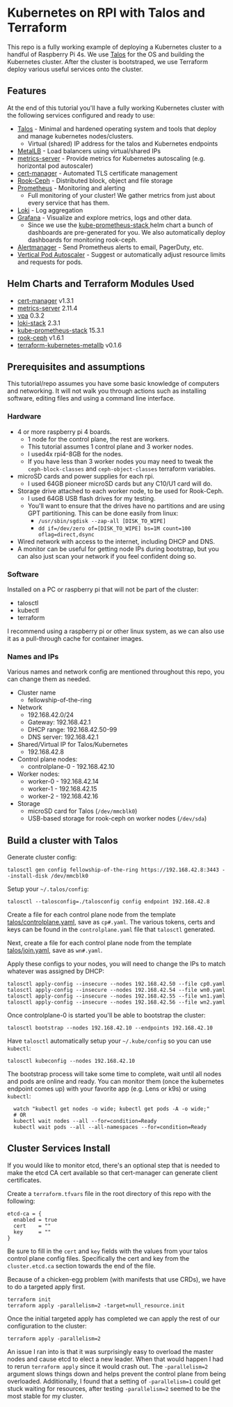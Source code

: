 # Kubernetes on RPI with Talos and Terraform

This repo is a fully working example of deploying a Kubernetes cluster to a handful of Raspberry Pi 4s. We use [Talos](https://talos.dev)
for the OS and building the Kubernetes cluster. After the cluster is bootstraped, we use Terraform deploy various useful services onto the cluster.

## Features

At the end of this tutorial you'll have a fully working Kubernetes cluster with the following services configured and ready to use:

* [Talos](https://talos.dev) - Minimal and hardened operating system and tools that deploy and manage kubernetes nodes/clusters.
  * Virtual (shared) IP address for the talos and Kubernetes endpoints
* [MetalLB](https://metallb.universe.tf) - Load balancers using virtual/shared IPs 
* [metrics-server](https://github.com/kubernetes-sigs/metrics-server) - Provide metrics for Kubernetes autoscaling (e.g. horizontal pod autoscaler)
* [cert-manager](https://cert-manager.io/) - Automated TLS certificate management
* [Rook-Ceph](https://rook.io/) - Distributed block, object and file storage
* [Prometheus](https://prometheus.io/) - Monitoring and alerting
  * Full monitoring of your cluster! We gather metrics from just about every service that has them.
* [Loki](https://grafana.com/oss/loki/) - Log aggregation
* [Grafana](https://grafana.com/oss/grafana/) - Visualize and explore metrics, logs and other data.
  * Since we use the [kube-prometheus-stack
](https://github.com/prometheus-community/helm-charts/tree/main/charts/kube-prometheus-stack) helm chart a bunch of dashboards are pre-generated for you. We also automatically deploy dashboards for monitoring rook-ceph.
* [Alertmanager](https://prometheus.io/docs/alerting/latest/alertmanager/) - Send Prometheus alerts to email, PagerDuty, etc.
* [Vertical Pod Autoscaler](https://github.com/kubernetes/autoscaler/tree/master/vertical-pod-autoscaler) - Suggest or automatically adjust resource limits and requests for pods.

## Helm Charts and Terraform Modules Used

* [cert-manager](https://cert-manager.io/docs/installation/kubernetes/#installing-with-helm) v1.3.1
* [metrics-server](https://github.com/helm/charts/tree/master/stable/metrics-server) 2.11.4
* [vpa](https://artifacthub.io/packages/helm/fairwinds-stable/vpa) 0.3.2
* [loki-stack](https://grafana.com/docs/loki/latest/installation/helm/) 2.3.1
* [kube-prometheus-stack](https://github.com/prometheus-community/helm-charts/tree/main/charts/kube-prometheus-stack) 15.3.1
* [rook-ceph](https://github.com/rook/rook/blob/master/Documentation/helm-operator.md) v1.6.1
* [terraform-kubernetes-metallb](github.com/colinwilson/terraform-kubernetes-metallb) v0.1.6

## Prerequisites and assumptions

This tutorial/repo assumes you have some basic knowledge of computers and networking. It will not walk you through actions
such as installing software, editing files and using a command line interface.

### Hardware

* 4 or more raspberry pi 4 boards.
  * 1 node for the control plane, the rest are workers.
  * This tutorial assumes 1 control plane and 3 worker nodes.
  * I used4x rpi4-8GB for the nodes.
  * If you have less than 3 worker nodes you may need to tweak the `ceph-block-classes` and `ceph-object-classes` terraform variables.
* microSD cards and power supplies for each rpi.
  * I used 64GB pioneer microSD cards but any C10/U1 card will do.
* Storage drive attached to each worker node, to be used for Rook-Ceph.
  * I used 64GB USB flash drives for my testing.
  * You'll want to ensure that the drives have no partitions and are using GPT partitioning. This can be done easily from linux:
    * `/usr/sbin/sgdisk --zap-all [DISK_TO_WIPE]`
    * `dd if=/dev/zero of=[DISK_TO_WIPE] bs=1M count=100 oflag=direct,dsync`
* Wired network with access to the internet, including DHCP and DNS.
* A monitor can be useful for getting node IPs during bootstrap, but you can also just scan your network if you feel confident doing so.

### Software

Installed on a PC or raspberry pi that will not be part of the cluster:

* talosctl
* kubectl
* terraform
  
I recommend using a raspberry pi or other linux system, as we can also use it as a pull-through cache for container images.

### Names and IPs

Various names and network config are mentioned throughout this repo, you can change them as needed.

* Cluster name
  * fellowship-of-the-ring
* Network
  * 192.168.42.0/24
  * Gateway: 192.168.42.1
  * DHCP range: 192.168.42.50-99
  * DNS server: 192.168.42.1
* Shared/Virtual IP for Talos/Kubernetes
  * 192.168.42.8
* Control plane nodes:
  * controlplane-0 - 192.168.42.10
* Worker nodes:
  * worker-0 - 192.168.42.14
  * worker-1 - 192.168.42.15
  * worker-2 - 192.168.42.16
* Storage
  * microSD card for Talos (`/dev/mmcblk0`)
  * USB-based storage for rook-ceph on worker nodes (`/dev/sda`)

## Build a cluster with Talos

Generate cluster config:

```shell
talosctl gen config fellowship-of-the-ring https://192.168.42.8:3443 --install-disk /dev/mmcblk0
```

Setup your `~/.talos/config`:

```shell
talosctl --talosconfig=./talosconfig config endpoint 192.168.42.8
```

Create a file for each control plane node from the template [talos/controlplane.yaml](talos/controlplane.yaml), save as `cp#.yaml`.
The various tokens, certs and keys can be found in the `controlplane.yaml` file that `talosctl` generated.

Next, create a file for each control plane node from the template [talos/join.yaml](talos/join.yaml), save as `wn#.yaml`.

Apply these configs to your nodes, you will need to change the IPs to match whatever was assigned by DHCP:

```shell
talosctl apply-config --insecure --nodes 192.168.42.50 --file cp0.yaml
talosctl apply-config --insecure --nodes 192.168.42.54 --file wn0.yaml
talosctl apply-config --insecure --nodes 192.168.42.55 --file wn1.yaml
talosctl apply-config --insecure --nodes 192.168.42.56 --file wn2.yaml
```

Once controlplane-0 is started you'll be able to bootstrap the cluster:

```shell
talosctl bootstrap --nodes 192.168.42.10 --endpoints 192.168.42.10
```

Have `talosctl` automatically setup your `~/.kube/config` so you can use `kubectl`:

```shell
talosctl kubeconfig --nodes 192.168.42.10
```

The bootstrap process will take some time to complete, wait until all nodes and pods are online and ready. You can monitor
them (once the kubernetes endpoint comes up) with your favorite app (e.g. Lens or k9s) or using `kubectl`:

```shell
  watch "kubectl get nodes -o wide; kubectl get pods -A -o wide;"
  # OR
  kubectl wait nodes --all --for=condition=Ready
  kubectl wait pods --all --all-namespaces --for=condition=Ready
```

## Cluster Services Install

If you would like to monitor etcd, there's an optional step that is needed to make the etcd CA cert available so that
cert-manager can generate client certificates.

Create a `terraform.tfvars` file in the root directory of this repo with the following:

```hcl
etcd-ca = {
  enabled = true
  cert    = ""
  key     = ""
}
```

Be sure to fill in the `cert` and `key` fields with the values from your talos control plane config files. Specifically
the cert and key from the `cluster.etcd.ca` section towards the end of the file.

Because of a chicken-egg problem (with manifests that use CRDs), we have to do a targeted apply first.

```shell
terraform init
terraform apply -parallelism=2 -target=null_resource.init
```

Once the initial targeted apply has completed we can apply the rest of our configuration to the cluster:

```shell
terraform apply -parallelism=2
```

An issue I ran into is that it was surprisingly easy to overload the master nodes and cause etcd to elect a new leader.
When that would happen I had to rerun `terraform apply` since it would crash out. The `-parallelism=2` argument slows things
down and helps prevent the control plane from being overloaded. Additionally, I found that a setting of `-parallelism=1` could
get stuck waiting for resources, after testing `-parallelism=2` seemed to be the most stable for my cluster.
